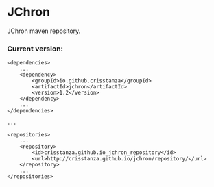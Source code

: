# JChron
JChron maven repository.


### Current version:

    <dependencies>
        ...
        <dependency>
            <groupId>io.github.crisstanza</groupId>
            <artifactId>jchron</artifactId>
            <version>1.2</version>
        </dependency>
        ...
    </dependencies>

    ...

    <repositories>
        ...
        <repository>
            <id>crisstanza.github.io_jchron_repository</id>
            <url>http://crisstanza.github.io/jchron/repository/</url>
        </repository>
        ...
    </repositories>
